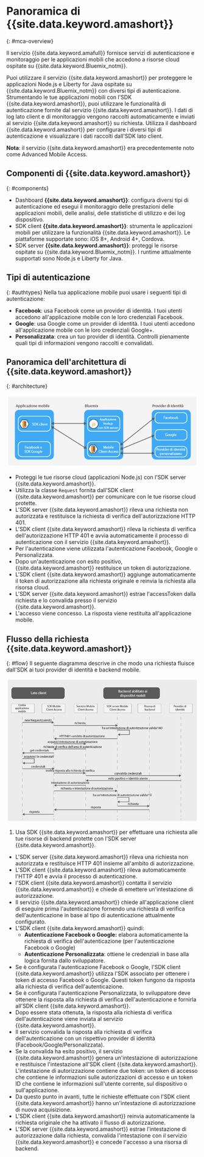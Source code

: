 # Panoramica di {{site.data.keyword.amashort}}
{: #mca-overview}

Il servizio {{site.data.keyword.amafull}} fornisce servizi di autenticazione e monitoraggio per le applicazioni mobili che accedono a risorse cloud ospitate su {{site.data.keyword.Bluemix_notm}}.

Puoi utilizzare il servizio {{site.data.keyword.amashort}} per proteggere le applicazioni Node.js e Liberty for Java ospitate su {{site.data.keyword.Bluemix_notm}} con diversi tipi di autenticazione. Strumentando le tue applicazioni mobili con l'SDK {{site.data.keyword.amashort}}, puoi utilizzare le
funzionalità di autenticazione fornite dal servizio {{site.data.keyword.amashort}}. I dati di log lato client e di monitoraggio vengono raccolti automaticamente e
inviati al servizio {{site.data.keyword.amashort}} su richiesta. Utilizza il dashboard {{site.data.keyword.amashort}} per configurare i diversi tipi di autenticazione e visualizzare i dati raccolti dall'SDK lato client.

**Nota**: il servizio {{site.data.keyword.amashort}}  era precedentemente noto come Advanced Mobile Access.

## Componenti di {{site.data.keyword.amashort}}
{: #components}

* Dashboard **{{site.data.keyword.amashort}}**: configura diversi tipi di autenticazione ed esegui il monitoraggio delle prestazioni delle applicazioni mobili, delle analisi, delle statistiche di utilizzo e dei log dispositivo.
* SDK client **{{site.data.keyword.amashort}}**: strumenta le applicazioni mobili per utilizzare la funzionalità {{site.data.keyword.amashort}}. Le piattaforme supportate sono: iOS 8+, Android 4+, Cordova.
* SDK server **{{site.data.keyword.amashort}}**: proteggi le risorse ospitate su {{site.data.keyword.Bluemix_notm}}. I runtime attualmente supportati sono Node.js e Liberty for Java.

## Tipi di autenticazione
{: #authtypes}
Nella tua applicazione mobile puoi usare i seguenti tipi di autenticazione:
* **Facebook**: usa Facebook come un provider di identità. I tuoi utenti accedono all'applicazione mobile con le loro credenziali Facebook.
* **Google**: usa Google come un provider di identità. I tuoi utenti accedono all'applicazione mobile con le loro credenziali Google+.
* **Personalizzata**: crea un tuo provider di identità. Controlli pienamente quali tipi di informazioni vengono raccolti e convalidati.

## Panoramica dell'architettura di {{site.data.keyword.amashort}}
{: #architecture}

![immagine](images/mca-overview.jpg)

* Proteggi le tue risorse cloud (applicazioni Node.js) con l'SDK server {{site.data.keyword.amashort}}.
* Utilizza la classe `Request` fornita dall'SDK client {{site.data.keyword.amashort}}  per comunicare con le tue risorse cloud protette.
* L'SDK server {{site.data.keyword.amashort}} rileva una richiesta non autorizzata e restituisce la richiesta di verifica dell'autorizzazione HTTP 401.
* L'SDK client {{site.data.keyword.amashort}} rileva la richiesta di verifica dell'autorizzazione HTTP 401 e avvia automaticamente il processo di autenticazione
con il servizio {{site.data.keyword.amashort}}.
* Per l'autenticazione viene utilizzata l'autenticazione Facebook, Google o Personalizzata.
* Dopo un'autenticazione con esito positivo, {{site.data.keyword.amashort}} restituisce un token di autorizzazione.
* L'SDK client {{site.data.keyword.amashort}} aggiunge automaticamente il token di autorizzazione alla richiesta originale e reinvia la richiesta alla risorsa cloud.
* L'SDK server {{site.data.keyword.amashort}} estrae l'accessToken dalla richiesta e lo convalida presso il servizio {{site.data.keyword.amashort}}.
* L'accesso viene concesso. La risposta viene restituita all'applicazione mobile.

## Flusso della richiesta {{site.data.keyword.amashort}}
{: #flow}
Il seguente diagramma descrive in che modo una richiesta fluisce dall'SDK ai tuoi provider di identità e backend mobile.

![immagine](images/mca-sequence-overview.jpg)

1. Usa SDK {{site.data.keyword.amashort}} per effettuare una richiesta alle tue risorse di backend protette con l'SDK server {{site.data.keyword.amashort}}.
* L'SDK server {{site.data.keyword.amashort}} rileva una richiesta non autorizzata e restituisce HTTP 401 insieme all'ambito di autorizzazione.
* L'SDK client {{site.data.keyword.amashort}} rileva automaticamente l'HTTP 401 e avvia il processo di autenticazione.
* l'SDK client {{site.data.keyword.amashort}} contatta il servizio {{site.data.keyword.amashort}} e chiede di emettere un'intestazione di autorizzazione.
* Il servizio {{site.data.keyword.amashort}} chiede all'applicazione client di eseguire prima l'autenticazione fornendo una richiesta di verifica dell'autenticazione in base al tipo di autenticazione attualmente configurato.
* L'SDK client {{site.data.keyword.amashort}} quindi:
   *  **Autenticazione Facebook o Google:** elabora automaticamente la richiesta di verifica dell'autenticazione (per l'autenticazione Facebook o Google)
   * **Autenticazione Personalizzata**: ottiene le credenziali in base alla logica fornita dallo sviluppatore.
* Se è configurata l'autenticazione Facebook o Google, l'SDK client {{site.data.keyword.amashort}} utilizza l'SDK associato per ottenere i
token di accesso Facebook o Google. Questi token fungono da risposta alla richiesta di verifica dell'autenticazione.
* Se è configurata l'autenticazione Personalizzata, lo sviluppatore deve ottenere la risposta alla richiesta di verifica dell'autenticazione e fornirla
all'SDK client {{site.data.keyword.amashort}}.
* Dopo essere stata ottenuta, la risposta alla richiesta di verifica dell'autenticazione viene inviata al servizio {{site.data.keyword.amashort}}.
* Il servizio convalida la risposta alla richiesta di verifica dell'autenticazione con un rispettivo provider di identità (Facebook/Google/Personalizzata).
* Se la convalida ha esito positivo, il servizio {{site.data.keyword.amashort}} genera un'intestazione di autorizzazione e restituisce l'intestazione all'SDK client {{site.data.keyword.amashort}}. L'intestazione di autorizzazione contiene due token: un token di accesso che contiene le informazioni sulle autorizzazioni di accesso e un token ID che contiene le informazioni sull'utente corrente, sul dispositivo o sull'applicazione.
* Da questo punto in avanti, tutte le richieste effettuate con l'SDK client {{site.data.keyword.amashort}} hanno un'intestazione di autorizzazione di nuova acquisizione.
* L'SDK client {{site.data.keyword.amashort}} reinvia automaticamente la richiesta originale che ha attivato il flusso di autorizzazione.
* L'SDK server {{site.data.keyword.amashort}} estrae l'intestazione di autorizzazione dalla richiesta, convalida l'intestazione con il servizio {{site.data.keyword.amashort}} e concede l'accesso a una risorsa di backend.
